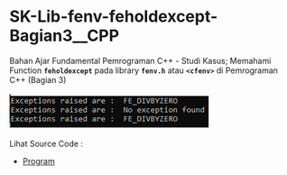 # SK-Lib-fenv-feholdexcept-Bagian3__CPP
Bahan Ajar Fundamental Pemrograman C++ - Studi Kasus; Memahami Function <code><b>feholdexcept</b></code> pada library <code><b>fenv.h</b></code> atau <code><b>&lt;cfenv></b></code> di Pemrograman C++ (Bagian 3)<br><br>
<img src="https://github.com/RizkyKhapidsyah/SK-Lib-fenv-feholdexcept-Bagian3__CPP/blob/master/SK-Lib-fenv-feholdexcept-Bagian3__CPP/Result/001.PNG"><br><br>
Lihat Source Code : <br>
- <a href="https://github.com/RizkyKhapidsyah/SK-Lib-fenv-feholdexcept-Bagian3__CPP/blob/master/SK-Lib-fenv-feholdexcept-Bagian3__CPP/Source.cpp">Program</a>
